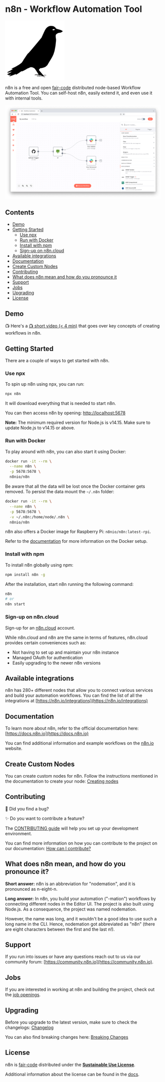 # n8n - Workflow Automation Tool

![n8n.io - Workflow Automation](https://raw.githubusercontent.com/n8n-io/n8n/master/assets/n8n-logo.png)

n8n is a free and open [fair-code](http://faircode.io) distributed node-based Workflow Automation Tool. You can self-host n8n, easily extend it, and even use it with internal tools.

<a href="https://raw.githubusercontent.com/n8n-io/n8n/master/assets/n8n-screenshot.png"><img src="https://raw.githubusercontent.com/n8n-io/n8n/master/assets/n8n-screenshot.png" alt="n8n.io - Screenshot"></a>

## Contents

<!-- TOC -->

- [Demo](#demo)
- [Getting Started](#getting-started)
  - [Use npx](#use-npx)
  - [Run with Docker](#run-with-docker)
  - [Install with npm](#install-with-npm)
  - [Sign-up on n8n.cloud](#sign-up-on-n8n.cloud)
- [Available integrations](#available-integrations)
- [Documentation](#documentation)
- [Create Custom Nodes](#create-custom-nodes)
- [Contributing](#contributing)
- [What does n8n mean and how do you pronounce it](#what-does-n8n-mean-and-how-do-you-pronounce-it)
- [Support](#support)
- [Jobs](#jobs)
- [Upgrading](#upgrading)
- [License](#license)
<!-- /TOC -->

## Demo

📺 Here's a [:tv: short video (< 4 min)](https://www.youtube.com/watch?v=RpjQTGKm-ok) that goes over key concepts of creating workflows in n8n.

## Getting Started

There are a couple of ways to get started with n8n.

### Use npx

To spin up n8n using npx, you can run:

```bash
npx n8n
```

It will download everything that is needed to start n8n.

You can then access n8n by opening:
[http://localhost:5678](http://localhost:5678)

**Note:** The minimum required version for Node.js is v14.15. Make sure to update Node.js to v14.15 or above.

### Run with Docker

To play around with n8n, you can also start it using Docker:

```bash
docker run -it --rm \
  --name n8n \
  -p 5678:5678 \
  n8nio/n8n
```

Be aware that all the data will be lost once the Docker container gets removed. To persist the data mount the `~/.n8n` folder:

```bash
docker run -it --rm \
  --name n8n \
  -p 5678:5678 \
  -v ~/.n8n:/home/node/.n8n \
  n8nio/n8n
```

n8n also offers a Docker image for Raspberry Pi: `n8nio/n8n:latest-rpi`.

Refer to the [documentation](https://github.com/n8n-io/n8n/blob/master/docker/images/n8n/README.md) for more information on the Docker setup.

### Install with npm

To install n8n globally using npm:

```bash
npm install n8n -g
```

After the installation, start n8n running the following command:

```bash
n8n
# or
n8n start
```

### Sign-up on n8n.cloud

Sign-up for an [n8n.cloud](https://www.n8n.cloud/) account.

While n8n.cloud and n8n are the same in terms of features, n8n.cloud provides certain conveniences such as:

- Not having to set up and maintain your n8n instance
- Managed OAuth for authentication
- Easily upgrading to the newer n8n versions

## Available integrations

n8n has 280+ different nodes that allow you to connect various services and build your automation workflows. You can find the list of all the integrations at [https://n8n.io/integrations](https://n8n.io/integrations)

## Documentation

To learn more about n8n, refer to the official documentation here: [https://docs.n8n.io](https://docs.n8n.io)

You can find additional information and example workflows on the [n8n.io](https://n8n.io) website.

## Create Custom Nodes

You can create custom nodes for n8n. Follow the instructions mentioned in the documentation to create your node: [Creating nodes](https://docs.n8n.io/integrations/creating-nodes/build/)

## Contributing

🐛 Did you find a bug?

✨ Do you want to contribute a feature?

The [CONTRIBUTING guide](https://github.com/n8n-io/n8n/blob/master/CONTRIBUTING.md) will help you set up your development environment.

You can find more information on how you can contribute to the project on our documentation: [How can I contribute?](https://docs.n8n.io/reference/contributing.html)

## What does n8n mean, and how do you pronounce it?

**Short answer:** n8n is an abbreviation for "nodemation", and it is pronounced as n-eight-n.

**Long answer:** In n8n, you build your automation ("-mation") workflows by connecting different nodes in the Editor UI. The project is also built using Node.js. As a consequence, the project was named nodemation.

However, the name was long, and it wouldn't be a good idea to use such a long name in the CLI. Hence, nodemation got abbreviated as "n8n" (there are eight characters between the first and the last n!).

## Support

If you run into issues or have any questions reach out to us via our community forum: [https://community.n8n.io](https://community.n8n.io).

## Jobs

If you are interested in working at n8n and building the project, check out the [job openings](https://apply.workable.com/n8n/).

## Upgrading

Before you upgrade to the latest version, make sure to check the changelogs: [Changelog](https://docs.n8n.io/reference/changelog.html)

You can also find breaking changes here: [Breaking Changes](./BREAKING-CHANGES.md)

## License

n8n is [fair-code](http://faircode.io) distributed under the [**Sustainable Use License**](https://github.com/n8n-io/n8n/blob/master/packages/cli/LICENSE.md).

Additional information about the license can be found in the [docs](https://docs.n8n.io/reference/license/).
